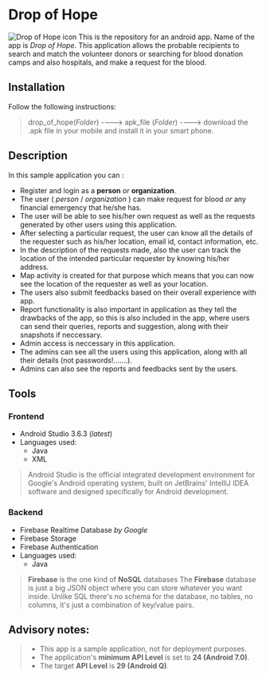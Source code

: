 # Drop of Hope
![Drop of Hope icon](https://github.com/yashfulzele/DropOfHope2/blob/new_map/drop_of_hope/app_icon.png)
This is the repository for an android app. Name of the app is *Drop of Hope*. This application allows the probable recipients to search and match the volunteer donors or searching for blood donation camps and also hospitals, and make a request for the blood.
## Installation
Follow the following instructions:
> drop_of_hope(*Folder*) ----> apk_file (*Folder*) ----> download the .apk file in your mobile and install it in your smart phone.
## Description
In this sample application you can :
- Register and login as a **person** *or* **organization**.
- The user ( *person* / *organization* ) can make request for blood *or* any financial emergency that he/she has.
- The user will be able to see his/her own request as well as the requests generated by other users using this application.
- After selecting a particular request, the user can know all the details of the requester such as his/her location, email id, contact
   information, etc.
- In the description of the requests made, also the user can track the location of the intended particular requester by knowing his/her
   address.
- Map activity is created for that purpose which means that you can now see the location of the requester as well as your location.
- The users also submit feedbacks based on their overall experience with app.
- Report functionality is also important in application as they tell the drawbacks of the app, so this is also included in the app, where users can send their queries, reports and suggestion, along with their snapshots if neccessary.
- Admin access is neccessary in this application.
- The admins can see all the users using this application, along with all their details (not passwords!.......).
- Admins can also see the reports and feedbacks sent by the users.
## Tools
### Frontend
- Android Studio 3.6.3 (*latest*)
- Languages used:
    - Java
    - XML
> Android Studio is the official integrated development environment for Google's Android operating system, built on JetBrains' IntelliJ IDEA software and designed specifically for Android development.
### Backend
- Firebase Realtime Database *by Google*
- Firebase Storage
- Firebase Authentication
- Languages used:
    - Java
> **Firebase** is the one kind of **NoSQL** databases The **Firebase** database is just a big JSON object where you can store whatever you want inside. Unlike SQL there's no schema for the database, no tables, no columns, it's just a combination of key/value pairs.
## Advisory notes:
> - This app is a sample application, not for deployment purposes.
> - The application's **minimum API Level** is set to **24 (Android 7.0)**.
> - The target **API Level** is **29 (Android Q)**.
